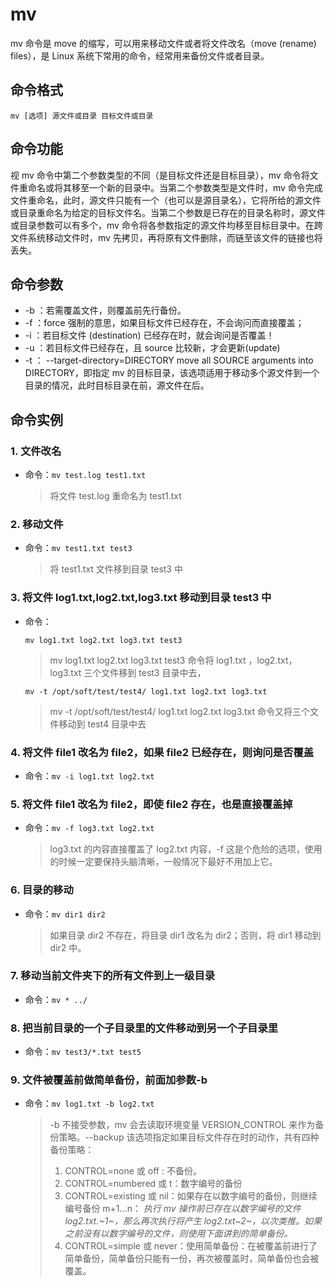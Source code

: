 # mv

mv 命令是 move 的缩写，可以用来移动文件或者将文件改名（move (rename) files），是 Linux 系统下常用的命令，经常用来备份文件或者目录。

## 命令格式

`mv [选项] 源文件或目录 目标文件或目录`

## 命令功能

视 mv 命令中第二个参数类型的不同（是目标文件还是目标目录），mv 命令将文件重命名或将其移至一个新的目录中。当第二个参数类型是文件时，mv 命令完成文件重命名，此时，源文件只能有一个（也可以是源目录名），它将所给的源文件或目录重命名为给定的目标文件名。当第二个参数是已存在的目录名称时，源文件或目录参数可以有多个，mv 命令将各参数指定的源文件均移至目标目录中。在跨文件系统移动文件时，mv 先拷贝，再将原有文件删除，而链至该文件的链接也将丢失。

## 命令参数

- -b ：若需覆盖文件，则覆盖前先行备份。
- -f ：force 强制的意思，如果目标文件已经存在，不会询问而直接覆盖；
- -i ：若目标文件 (destination) 已经存在时，就会询问是否覆盖！
- -u ：若目标文件已经存在，且 source 比较新，才会更新(update)
- -t ： --target-directory=DIRECTORY move all SOURCE arguments into DIRECTORY，即指定 mv 的目标目录，该选项适用于移动多个源文件到一个目录的情况，此时目标目录在前，源文件在后。

## 命令实例

### 1. 文件改名

- 命令：`mv test.log test1.txt`

  > 将文件 test.log 重命名为 test1.txt

### 2. 移动文件

- 命令：`mv test1.txt test3`

  > 将 test1.txt 文件移到目录 test3 中

### 3. 将文件 log1.txt,log2.txt,log3.txt 移动到目录 test3 中

- 命令：

  `mv log1.txt log2.txt log3.txt test3`

  > mv log1.txt log2.txt log3.txt test3 命令将 log1.txt ，log2.txt， log3.txt 三个文件移到 test3 目录中去，

  `mv -t /opt/soft/test/test4/ log1.txt log2.txt log3.txt`

  > mv -t /opt/soft/test/test4/ log1.txt log2.txt log3.txt 命令又将三个文件移动到 test4 目录中去

### 4. 将文件 file1 改名为 file2，如果 file2 已经存在，则询问是否覆盖

- 命令：`mv -i log1.txt log2.txt`

### 5. 将文件 file1 改名为 file2，即使 file2 存在，也是直接覆盖掉

- 命令：`mv -f log3.txt log2.txt`

  > log3.txt 的内容直接覆盖了 log2.txt 内容，-f 这是个危险的选项，使用的时候一定要保持头脑清晰，一般情况下最好不用加上它。

### 6. 目录的移动

- 命令：`mv dir1 dir2`

  > 如果目录 dir2 不存在，将目录 dir1 改名为 dir2；否则，将 dir1 移动到 dir2 中。

### 7. 移动当前文件夹下的所有文件到上一级目录

- 命令：`mv * ../`

### 8. 把当前目录的一个子目录里的文件移动到另一个子目录里

- 命令：`mv test3/*.txt test5`

### 9. 文件被覆盖前做简单备份，前面加参数-b

- 命令：`mv log1.txt -b log2.txt`

  > -b 不接受参数，mv 会去读取环境变量 VERSION_CONTROL 来作为备份策略。--backup 该选项指定如果目标文件存在时的动作，共有四种备份策略：
  >
  > 1. CONTROL=none 或 off : 不备份。
  > 2. CONTROL=numbered 或 t：数字编号的备份
  > 3. CONTROL=existing 或 nil：如果存在以数字编号的备份，则继续编号备份 m+1...n：
  >    _执行 mv 操作前已存在以数字编号的文件 log2.txt.~1~，那么再次执行将产生 log2.txt~2~，以次类推。如果之前没有以数字编号的文件，则使用下面讲到的简单备份。_
  > 4. CONTROL=simple 或 never：使用简单备份：在被覆盖前进行了简单备份，简单备份只能有一份，再次被覆盖时，简单备份也会被覆盖。
